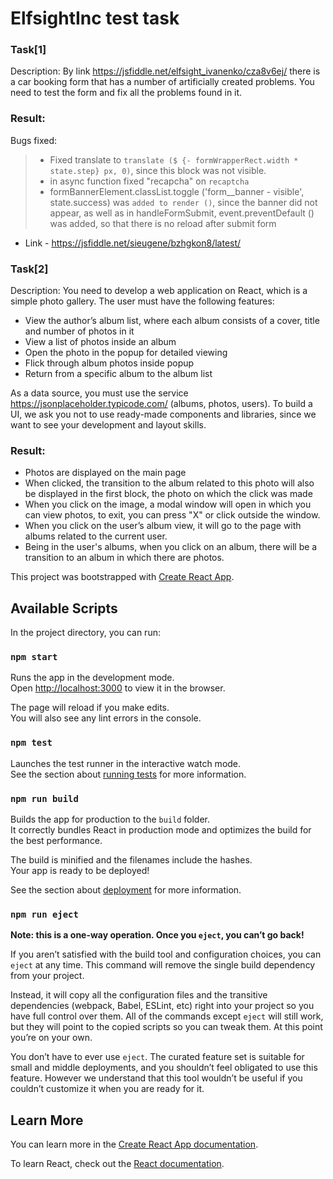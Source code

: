  # ElfsightInc test task
 ### Task[1]
Description: By link https://jsfiddle.net/elfsight_ivanenko/cza8v6ej/ there is a car booking form that has a number of artificially created problems. You need to test the form and fix all the problems found in it.
### Result:
Bugs fixed:
> - Fixed translate to `translate ($ {- formWrapperRect.width * state.step} px, 0)`, since this block was not visible.
> - in async function fixed "recapcha" on `recaptcha`
> - formBannerElement.classList.toggle ('form__banner - visible', state.success) was `added to render ()`,
since the banner did not appear, as well as in handleFormSubmit, event.preventDefault () was added,
so that there is no reload after submit form
- Link - https://jsfiddle.net/sieugene/bzhgkon8/latest/

 ### Task[2]
Description: You need to develop a web application on React, which is a simple photo gallery.
The user must have the following features:

- View the author’s album list, where each album consists of a cover, title and number of photos in it
- View a list of photos inside an album
- Open the photo in the popup for detailed viewing
- Flick through album photos inside popup
- Return from a specific album to the album list

As a data source, you must use the service https://jsonplaceholder.typicode.com/ (albums, photos, users).
To build a UI, we ask you not to use ready-made components and libraries, since we want to see your development and layout skills.

### Result:

- Photos are displayed on the main page
- When clicked, the transition to the album related to this photo will also be displayed in the first block, the photo on which the click was made
- When you click on the image, a modal window will open in which you can view photos, to exit, you can press "X" or click outside the window.
- When you click on the user’s album view, it will go to the page with albums related to the current user.
- Being in the user's albums, when you click on an album, there will be a transition to an album in which there are photos.




This project was bootstrapped with [Create React App](https://github.com/facebook/create-react-app).

## Available Scripts

In the project directory, you can run:

### `npm start`

Runs the app in the development mode.<br />
Open [http://localhost:3000](http://localhost:3000) to view it in the browser.

The page will reload if you make edits.<br />
You will also see any lint errors in the console.

### `npm test`

Launches the test runner in the interactive watch mode.<br />
See the section about [running tests](https://facebook.github.io/create-react-app/docs/running-tests) for more information.

### `npm run build`

Builds the app for production to the `build` folder.<br />
It correctly bundles React in production mode and optimizes the build for the best performance.

The build is minified and the filenames include the hashes.<br />
Your app is ready to be deployed!

See the section about [deployment](https://facebook.github.io/create-react-app/docs/deployment) for more information.

### `npm run eject`

**Note: this is a one-way operation. Once you `eject`, you can’t go back!**

If you aren’t satisfied with the build tool and configuration choices, you can `eject` at any time. This command will remove the single build dependency from your project.

Instead, it will copy all the configuration files and the transitive dependencies (webpack, Babel, ESLint, etc) right into your project so you have full control over them. All of the commands except `eject` will still work, but they will point to the copied scripts so you can tweak them. At this point you’re on your own.

You don’t have to ever use `eject`. The curated feature set is suitable for small and middle deployments, and you shouldn’t feel obligated to use this feature. However we understand that this tool wouldn’t be useful if you couldn’t customize it when you are ready for it.

## Learn More

You can learn more in the [Create React App documentation](https://facebook.github.io/create-react-app/docs/getting-started).

To learn React, check out the [React documentation](https://reactjs.org/).

